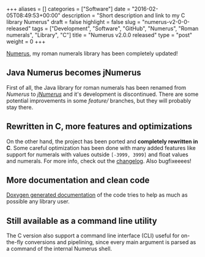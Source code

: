 +++
aliases      = []
categories   = ["Software"]
date         = "2016-02-05T08:49:53+00:00"
description  = "Short description and link to my C library Numerus"
draft        = false
highlight    = false
slug         = "numerus-v2-0-0-released"
tags         = ["Development", "Software", "GitHub", "Numerus", "Roman numerals", "Library", "C"]
title        = "Numerus v2.0.0 released"
type         = "post"
weight       = 0
+++


[Numerus](https://github.com/TheMatjaz/Numerus), my roman numerals library has
been completely updated!


## Java Numerus becomes jNumerus

First of all, the Java library for roman numerals has been renamed from
_Numerus_ to _[jNumerus](https://github.com/TheMatjaz/jNumerus)_ and it's
development is discontinued. There are some potential improvements in some
_feature/_ branches, but they will probably stay there.


## Rewritten in C, more features and optimizations

On the other hand, the project has been ported and **completely rewritten in
C**. Some careful optimization has been done with many added features like
support for numerals with values outside `[-3999, 3999]` and float values and
numerals. For more info, check out the
[changelog](https://github.com/TheMatjaz/Numerus/blob/master/CHANGELOG.md). Also
bugfixeeees!


## More documentation and clean code

[Doxygen generated documentation](http://thematjaz.github.io/Numerus/) of the
code tries to help as much as possible any library user.


## Still available as a command line utility

The C version also support a command line interface (CLI) useful for on-the-fly
conversions and pipelining, since every main argument is parsed as a command of
the internal Numerus shell.

